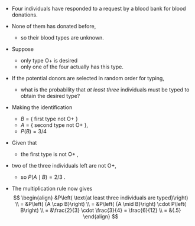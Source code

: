 - Four individuals have responded to a request by a blood bank for blood donations. 
- None of them has donated before, 
	- so their blood types are unknown. 
- Suppose 
	- only type $\mathrm{O} +$ is desired 
	- only one of the four actually has this type. 
- If the potential donors are selected in random order for typing, 
	- what is the probability that *at least three* individuals must be typed to obtain the desired type?

- Making the identification 
	- $B$ = { first type not $\mathrm{O} +$ } 
	- $A$ = { second type not $\mathrm{O} +$ }, 
	- $P\left( B\right) = 3/4$
- Given that 
	- the first type is not $\mathrm{O} +$ , 
- two of the three individuals left are not $\mathrm{O} +$, 
	- so $P\left( {A \mid B}\right) = 2/3$ . 
- The multiplication rule now gives
$$
\begin{align}
&P\left( \text{at least three individuals are typed}\right) \\
= &P\left( {A \cap B}\right) \\
= &P\left( {A \mid B}\right) \cdot P\left( B\right) \\
= &\frac{2}{3} \cdot \frac{3}{4} = \frac{6}{12} \\
= &{.5}
\end{align}
$$
